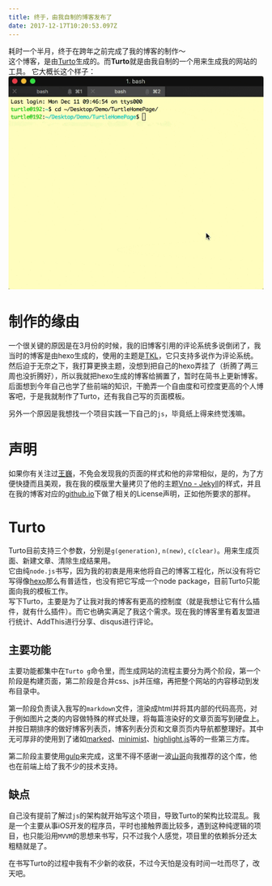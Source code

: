 ```yaml
---
title: 终于，由我自制的博客发布了
date: 2017-12-17T10:20:53.097Z
---
```


耗时一个半月，终于在跨年之前完成了我的博客的制作～  
这个博客，是由[Turto](https://github.com/dark19940411/TurtleHomePage)生成的。而**Turto**就是由我自制的一个用来生成我的网站的工具。
它大概长这个样子：  
![](images/Turto.gif)

# 制作的缘由
一个很关键的原因是在3月份的时候，我的旧博客引用的评论系统多说倒闭了，我当时的博客是由hexo生成的，使用的主题是[TKL](https://github.com/SuperKieran/TKL)，它只支持多说作为评论系统。然后迫于无奈之下，我打算更换主题，没想到把自己的hexo弄挂了（折腾了两三周也没折腾好），所以我就把hexo生成的博客给搁置了，暂时在简书上更新博客。后面想到今年自己也学了些前端的知识，干脆弄一个自由度和可控度更高的个人博客吧，于是我就制作了Turto，还有我自己写的页面模板。  

另外一个原因是我想找一个项目实践一下自己的`js`，毕竟纸上得来终觉浅嘛。

# 声明
如果你有关注过[王巍](https://onevcat.com)，不免会发现我的页面的样式和他的非常相似，是的，为了方便快捷而且美观，我在我的模版里大量拷贝了他的主题[Vno - Jekyll](https://github.com/onevcat/vno-jekyll)的样式，并且在我的博客对应的[github.io](https://github.com/dark19940411/dark19940411.github.io)下做了相关的License声明，正如他所要求的那样。  

# Turto 
Turto目前支持三个参数，分别是`g(generation)`, `n(new)`, `c(clear)`。用来生成页面、新建文章、清除生成结果用。  
它由纯`node.js`书写，因为我的初衷是用来他将自己的博客工程化，所以没有将它写得像[hexo](https://hexo.io/zh-cn/index.html)那么有普适性，也没有把它写成一个node package，目前Turto只能面向我的模板工作。  
写下Turto，主要是为了让我对我的博客有更高的控制度（就是我想让它有什么插件，就有什么插件）。而它也确实满足了我这个需求。现在我的博客里有着友盟进行统计、AddThis进行分享、disqus进行评论。

## 主要功能 
主要功能都集中在`Turto g`命令里，而生成网站的流程主要分为两个阶段，第一个阶段是构建页面，第二阶段是合并css、js并压缩，再把整个网站的内容移动到发布目录中。  

第一阶段负责读入我写的`markdown`文件，渲染成html并将其内部的代码高亮，对于例如图片之类的内容做特殊的样式处理，将每篇渲染好的文章页面写到硬盘上。并按日期排序的做好博客列表页，博客列表分页和文章页页内导航都整理好。其中无可厚非的使用到了诸如[marked](https://github.com/chjj/marked)、[minimist](https://github.com/substack/minimist)、[highlight.js](https://highlightjs.org)等的一些第三方库。  

第二阶段主要使用[gulp](https://gulpjs.com)来完成，这里不得不感谢一波[山哥](https://objcer.com)向我推荐的这个库，他也在前端上给了我不少的技术支持。  

## 缺点
自己没有提前了解过`js`的架构就开始写这个项目，导致Turto的架构比较混乱。我是一个主要从事iOS开发的程序员，平时也接触界面比较多，遇到这种纯逻辑的项目，也只能沿用`MVVM`的思想来书写，只不过我个人感觉，项目里的依赖拆分还太粗糙就是了。  
  
在书写Turto的过程中我有不少新的收获，不过今天怕是没有时间一吐而尽了，改天吧。


